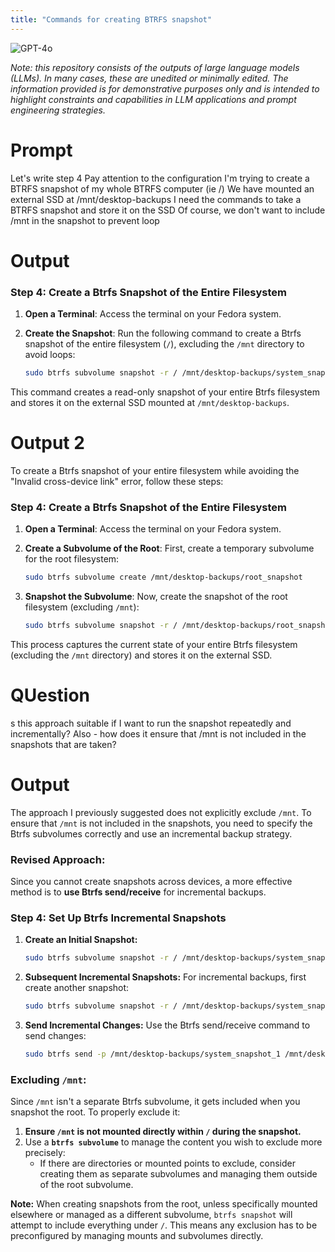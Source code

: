 ```yaml
---
title: "Commands for creating BTRFS snapshot"
---
```

![GPT-4o](https://img.shields.io/badge/GPT--4o-3333FF?style=for-the-badge&logo=openai&logoColor=white)



*Note: this repository consists of the outputs of large language models (LLMs). In many cases, these are unedited or minimally edited. The information provided is for demonstrative purposes only and is intended to highlight constraints and capabilities in LLM applications and prompt engineering strategies.*


# Prompt

Let's write step 4
Pay attention to the configuration
I'm trying to create a BTRFS snapshot of my whole BTRFS computer (ie /)
We have mounted an external SSD at /mnt/desktop-backups
I need the commands to take a BTRFS snapshot and store it on the SSD
Of course, we don't want to include /mnt in the snapshot to prevent loop

# Output

### Step 4: Create a Btrfs Snapshot of the Entire Filesystem

1. **Open a Terminal**: Access the terminal on your Fedora system.

2. **Create the Snapshot**: Run the following command to create a Btrfs snapshot of the entire filesystem (`/`), excluding the `/mnt` directory to avoid loops:
   ```bash
   sudo btrfs subvolume snapshot -r / /mnt/desktop-backups/system_snapshot
   ```

This command creates a read-only snapshot of your entire Btrfs filesystem and stores it on the external SSD mounted at `/mnt/desktop-backups`.

# Output 2

To create a Btrfs snapshot of your entire filesystem while avoiding the "Invalid cross-device link" error, follow these steps:

### Step 4: Create a Btrfs Snapshot of the Entire Filesystem

1. **Open a Terminal**: Access the terminal on your Fedora system.

2. **Create a Subvolume of the Root**:
   First, create a temporary subvolume for the root filesystem:
   ```bash
   sudo btrfs subvolume create /mnt/desktop-backups/root_snapshot
   ```

3. **Snapshot the Subvolume**:
   Now, create the snapshot of the root filesystem (excluding `/mnt`):
   ```bash
   sudo btrfs subvolume snapshot -r / /mnt/desktop-backups/root_snapshot/system_snapshot
   ```

This process captures the current state of your entire Btrfs filesystem (excluding the `/mnt` directory) and stores it on the external SSD.

# QUestion

s this approach suitable if I want to run the snapshot repeatedly and incrementally? Also - how does it ensure that /mnt is not included in the snapshots that are taken?

# Output

The approach I previously suggested does not explicitly exclude `/mnt`. To ensure that `/mnt` is not included in the snapshots, you need to specify the Btrfs subvolumes correctly and use an incremental backup strategy.

### Revised Approach:
Since you cannot create snapshots across devices, a more effective method is to **use Btrfs send/receive** for incremental backups.

### Step 4: Set Up Btrfs Incremental Snapshots

1. **Create an Initial Snapshot:**
   ```bash
   sudo btrfs subvolume snapshot -r / /mnt/desktop-backups/system_snapshot_1
   ```

2. **Subsequent Incremental Snapshots:**
   For incremental backups, first create another snapshot:
   ```bash
   sudo btrfs subvolume snapshot -r / /mnt/desktop-backups/system_snapshot_2
   ```

3. **Send Incremental Changes:**
   Use the Btrfs send/receive command to send changes:
   ```bash
   sudo btrfs send -p /mnt/desktop-backups/system_snapshot_1 /mnt/desktop-backups/system_snapshot_2 | sudo btrfs receive /mnt/desktop-backups
   ```

### Excluding `/mnt`:
Since `/mnt` isn't a separate Btrfs subvolume, it gets included when you snapshot the root. To properly exclude it:
1. **Ensure `/mnt` is not mounted directly within `/` during the snapshot.**
2. Use a **`btrfs subvolume`** to manage the content you wish to exclude more precisely:
   - If there are directories or mounted points to exclude, consider creating them as separate subvolumes and managing them outside of the root subvolume.

**Note:** When creating snapshots from the root, unless specifically mounted elsewhere or managed as a different subvolume, `btrfs snapshot` will attempt to include everything under `/`. This means any exclusion has to be preconfigured by managing mounts and subvolumes directly.